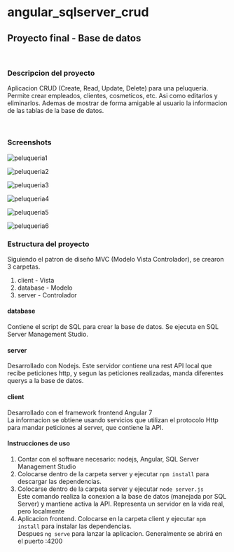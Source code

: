 # angular_sqlserver_crud

## Proyecto final - Base de datos

<br>

### Descripcion del proyecto

Aplicacion CRUD (Create, Read, Update, Delete) para una peluqueria. <br>
Permite crear empleados, clientes, cosmeticos, etc. Asi como editarlos y eliminarlos. 
Ademas de mostrar de forma amigable al usuario la informacion de las tablas de la base de datos. 

<br>

### Screenshots

![peluqueria1](https://user-images.githubusercontent.com/30305964/57485391-3c4c1200-7271-11e9-901d-a35f651956fa.PNG)

![peluqueria2](https://user-images.githubusercontent.com/30305964/57485559-9947c800-7271-11e9-99e2-9ec609576b56.PNG)

![peluqueria3](https://user-images.githubusercontent.com/30305964/57485595-b67c9680-7271-11e9-8a41-f663b6c15c14.PNG)

![peluqueria4](https://user-images.githubusercontent.com/30305964/57485608-be3c3b00-7271-11e9-97d9-52a988595534.PNG)

![peluqueria5](https://user-images.githubusercontent.com/30305964/57485623-cac09380-7271-11e9-9bc7-1657ad92ede5.PNG)

![peluqueria6](https://user-images.githubusercontent.com/30305964/57485639-d318ce80-7271-11e9-9df2-6a122522bdc2.PNG)




### Estructura del proyecto

Siguiendo el patron de diseño MVC (Modelo Vista Controlador), se crearon 3 carpetas. 
<ol>
  <li>client - Vista</li>
  <li>database - Modelo</li>
  <li>server - Controlador</li>
 </ol>

#### database

Contiene el script de SQL para crear la base de datos. Se ejecuta en SQL Server Management Studio. 

#### server

Desarrollado con Nodejs. Este servidor contiene una rest API local que recibe peticiones http, y segun las peticiones realizadas, manda diferentes querys a la base de datos. 

#### client

Desarrollado con el framework frontend Angular 7<br>
La informacion se obtiene usando servicios que utilizan el protocolo Http para mandar peticiones al server, que contiene la API. 


#### Instrucciones de uso

<ol>
  <li>Contar con el software necesario: nodejs, Angular, SQL Server Management Studio</li>
  <li>Colocarse dentro de la carpeta server y ejecutar <code>npm install</code> para descargar las dependencias.<br></li>
  <li>Colocarse dentro de la carpeta server y ejecutar <code>node server.js</code><br>Este comando realiza la conexion a la base de datos (manejada por SQL Server) y mantiene activa la API. Representa un servidor en la vida real, pero localmente</li>
  <li>Aplicacion frontend. Colocarse en la carpeta client y ejecutar <code>npm install</code> para instalar las dependencias. <br>Despues <code>ng serve</code> para lanzar la aplicacion. Generalmente se abrirá en el puerto :4200</li>
</ol>



